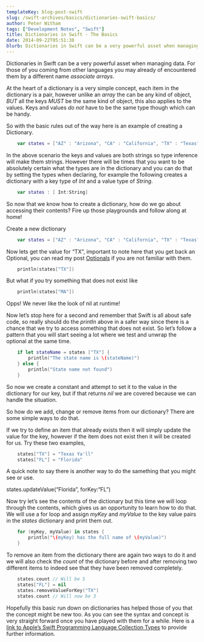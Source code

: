 ```yaml
---
templateKey: blog-post-swift
slug: /swift-archives/basics/dictionaries-swift-basics/
author: Peter Witham
tags: ["Development Notes", "Swift"]
title: Dictionaries in Swift - The Basics
date: 2014-09-22T05:51:38
blurb: Dictionaries in Swift can be a very powerful asset when managing data. Each item in a dictionary is a pair of data, a key and a value. Let's take a look at creating and using them.
---
```


Dictionaries in Swift can be a very powerful asset when managing data. For those of you coming from other languages you may already of encountered them by a different name _associate arrays_.

At the heart of a dictionary is a very simple concept, each item in the dictionary is a pair, however unlike an _array_ the can be any kind of object, _BUT_ all the keys _MUST_ be the same kind of object, this also applies to the values. Keys and values _do not_ have to be the same type though which can be handy.

So with the basic rules out of the way here is an example of creating a Dictionary.

``` swift
    var states = ["AZ" : "Arizona", "CA" : "California", "TX" : "Texas", "NY" : "New York"]
```

In the above scenario the keys and values are both strings so type inference will make them strings. However there will be times that you want to be absolutely certain what the types are in the dictionary and you can do that by setting the types when declaring, for example the following creates a dictionary with a key type of _Int_ and a value type of _String_.

``` swift
    var states : [ Int:String]
```

So now that we know how to create a dictionary, how do we go about accessing their contents? Fire up those playgrounds and follow along at home!

Create a new dictionary

``` swift
    var states = ["AZ" : "Arizona", "CA" : "California", "TX" : "Texas", "NY" : "New York"]
```

Now lets get the value for “TX”, important to note here that you get back an Optional, you can read my post [Optionals](/swift/intermediate/optionals/) if you are not familiar with them.

``` swift
    println(states["TX"])
```

But what if you try something that does not exist like

``` swift
    println(states["MA"])
```

Opps! We never like the look of nil at runtime!

Now let’s stop here for a second and remember that Swift is all about safe code, so really should do the _println_ above in a safer way since there is a chance that we try to access something that does not exist. So let’s follow a pattern that you will start seeing a lot where we test and unwrap the optional at the same time.

``` swift
    if let stateName = states ["TX"] {
        println("The state name is \(stateName)")
    } else {
        println("State name not found")
    }
```

So now we create a constant and attempt to set it to the value in the dictionary for our key, but if that returns _nil_ we are covered because we can handle the situation.

So how do we add, change or remove items from our dictionary? There are some simple ways to do that.

If we try to define an item that already exists then it will simply update the value for the key, however if the item does not exist then it will be created for us. Try these two examples,

``` swift
    states["TX"] = "Texas Ya'll"
    states["FL"] = "Florida"
```

A quick note to say there is another way to do the samething that you might see or use.

states.updateValue(“Florida”, forKey:“FL”)

Now try let’s see the contents of the dictionary but this time we will loop through the contents, which gives us an opportunity to learn how to do that. We will use a for loop and assign _myKey_ and _myValue_ to the key value pairs in the _states_ dictionary and print them out.

``` swift
    for (myKey, myValue) in states {
        println("\(myKey) has the full name of \(myValue)")
    }
```

To remove an item from the dictionary there are again two ways to do it and we will also check the _count_ of the dictionary before and after removing two different items to indeed see that they have been removed completely.

``` swift
    states.count // Will be 5
    states["FL"] = nil
    states.removeValueForKey("TX")
    states.count // Will now be 3
```

Hopefully this basic run down on dictionaries has helped those of you that the concept might be new too. As you can see the syntax and concept is very straight forward once you have played with them for a while. Here is a [link to Apple’s Swift Programming Language Collection Types](https://developer.apple.com/library/prerelease/mac/documentation/Swift/Conceptual/Swift_Programming_Language/CollectionTypes.html) to provide further information.
